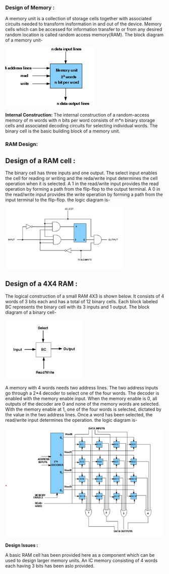 ### Design of Memory :

A memory unit is a collection of storage cells together with associated circuits needed to transform insformation in and out of the device. Memory cells which can be accessed for information transfer to or from any desired random location is called random access memory(RAM). The block diagram of a memory unit-

<img src="./simulation/images/image_1.png">

**Internal Construction:** The internal construction of a random-access memory of m words with n bits per word consists of m*n binary storage cells and associated decoding circuits for selecting individual words. The binary cell is the basic building block of a memory unit.

### RAM Design:

## Design of a RAM cell :

The binary cell has three inputs and one output. The select input enables the cell for reading or writing and the reda/write input determines the cell operation when it is selected. A 1 in the read/write input provides the read operation by forming a path from the flip-flop to the output terminal. A 0 in the read/write input provides the write operation by forming a path from the input terminal to the flip-flop. the logic diagram is-

<img src="./simulation/images/image_2.png">

## Design of a 4X4 RAM :

The logical construction of a small RAM 4X3 is shown below. It consists of 4 words of 3 bits each and has a total of 12 binary cells. Each block labeled BC represents the binary cell with its 3 inputs and 1 output. The block diagram of a binary cell-

<img src="./simulation/images/image_3.png">

A memory with 4 words needs two address lines. The two address inputs go through a 2*4 decoder to select one of the four words. The decoder is enabled with the memory enable input. When the memory enable is 0, all outputs of the decoder are 0 and none of the memory words are selected. With the memory enable at 1, one of the four words is selected, dictated by the value in the two address lines. Once a word has been selected, the read/write input determines the operation. the logic diagram is-

<img src="./simulation/images/image_4.png">

**Design Issues :**

A basic RAM cell has been provided here as a component which can be used to design larger memory units. An IC memory consisting of 4 words each having 3 bits has been aslo provided.

